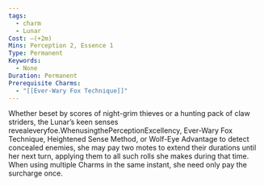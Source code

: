 ```yaml
---
tags:
  - charm
  - Lunar
Cost: —(+2m)
Mins: Perception 2, Essence 1
Type: Permanent
Keywords:
  - None
Duration: Permanent
Prerequisite Charms:
  - "[[Ever-Wary Fox Technique]]"
---
```

Whether beset by scores of night-grim thieves or a hunting pack of claw striders, the Lunar’s keen senses revealeveryfoe.WhenusingthePerceptionExcellency, Ever-Wary Fox Technique, Heightened Sense Method, or Wolf-Eye Advantage to detect concealed enemies, she may pay two motes to extend their durations until her next turn, applying them to all such rolls she makes during that time. When using multiple Charms in the same instant, she need only pay the surcharge once.
